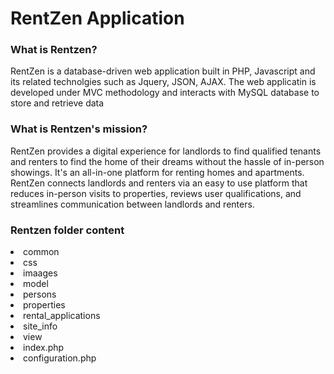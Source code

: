 <h1> RentZen Application </h1>
<h3> What is Rentzen?</h3>
<p>
RentZen is a database-driven web application built in PHP, Javascript and its related technolgies such as Jquery, JSON, AJAX. The web applicatin is developed under MVC methodology and interacts with MySQL database to store and retrieve data

<h3> What is Rentzen's mission? </h3>
<p> RentZen provides a digital experience for landlords to find qualified tenants and renters to find the home of their dreams without the hassle of in-person showings. It's an all-in-one platform for renting homes and apartments. RentZen connects landlords and renters via an easy to use platform that reduces in-person visits to properties, reviews user qualifications, and streamlines communication between landlords and renters.
</p> 
<h3> Rentzen folder content</h3>

<li>common </li>
<li> css</li>
<li> imaages</li>
<li> model</li>
<li> persons</li>
<li>properties </li>
<li>rental_applications </li>
<li>site_info </li>
<li>view </li>
<li>index.php </li>
<li>configuration.php </li>
